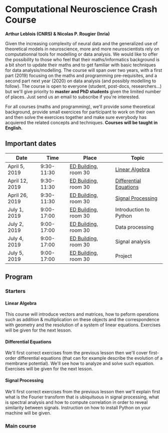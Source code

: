 # Computational Neuroscience Crash Course
**Arthur Leblois (CNRS) & Nicolas P. Rougier (Inria)**

Given the increasing complexity of neural data and the generalized use of theoretical
models in neuroscience, more and more neuroscientists rely on computationnal tools for
modelling or data analysis. We would like to offer the possibility to those who feel that
their maths/informatics background is a bit short to update their maths and to get familiar
with basic techniques for data analysis/modelling. The course will span over two years, with
a first part (2019) focusing on the maths and programming pre-requisites, and a second part
next year (2020) on data analysis (and possibly modelling to follow). The course is open to
everyone (student, post-docs, researchers...) but we'll give priority to **master and PhD
students** given the limited number of places. Just send us an email to subscribe if you're
interested.

For all courses (maths and programming), we'll provide some theoretical background, provide
small exercices for participant to work on their own and then solve the exercices together
and make sure everybody has acquiered the related concepts and techniques. **Courses will
be taught in English.**


## Important dates

Date  | Time | Place | Topic
----- | ---- | ----- | -----
April  5, 2019 | 9:30-11:30 | [ED Building], room 30 | [Linear Algebra](#linear-algebra)
April 12, 2019 | 9:30-11:30 | [ED Building], room 30 | [Differential Equations](#differential-equations)
April 26, 2019 | 9:30-11:30 | [ED Building], room 30 | [Signal Processing](#signal-processing)
July   1, 2019 | 9:00-17:00 | [ED Building], room 30 | Introduction to Python
July   2, 2019 | 9:00-17:00 | [ED Building], room 30 | Data processing
July   4, 2019 | 9:00-17:00 | [ED Building], room 30 | Signal analysis
July   5, 2019 | 9:00-17:00 | [ED Building], room 30 | Project 


[ED Building]: https://www.openstreetmap.org/#map=19/44.82505/-0.60734

## Program

### Starters

#### Linear Algebra

This course will introduce vectors and matrices, how to peform operations such as
addition & multiplication on these objects and the correspondence with geometry
and the resolution of a system of linear equations. Exercises will be given for
the next lesson.

#### Differential Equations

We'll first correct exercises from the previous lesson then we'll cover first-order
differential equations (that can for example describe the evolution of a membrane
potential). We'll see how to analyze and solve such equation. Exercises will be
given for the next lesson.

#### Signal Processing

We'll first correct exercises from the previous lesson then we'll explain first what
is the Fourier transform that is ubiquituous in signal processing, what is spectral
analysis and how to compute correlation in order to reveal similarity between
signals. Instruction on how to install Python on your machine will be given.


### Main course
